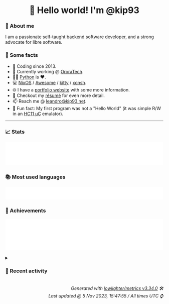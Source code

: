 <!-- README template, populated using this action:
     https://github.com/kip93/kip93/blob/main/.github/workflows/readme.yml. -->

<h1 align="center">👋 Hello world! I'm @kip93</h1> <!-- LOGIN => username -->

### 👤 About me

I am a passionate self-taught backend software developer, and a strong advocate for libre software.


### 💬 Some facts

* 📅 Coding since 2013.
* 💼 Currently working @ [OroraTech](https://ororatech.com/).
* 👨‍💻 [Python](https://github.com/search?q=user%3Akip93&l=python) is ❤️. <!-- LOGIN => username -->
* 💻 [NixOS](https://github.com/NixOS/) /
     [Awesome](https://github.com/awesomeWM/) /
     [kitty](https://github.com/kovidgoyal/kitty/) /
     [xonsh](https://github.com/xonsh/).
* 🌐 I have a [portfolio website](https://kip93.net/) with some more information.
* 📝 Checkout my [résumé](https://kip93.net/resume/) for even more detail.
* 📫 Reach me @ [leandro@kip93.net](mailto:leandro@kip93.net).
* 🎲 Fun fact: My first program was not a "Hello World" (it was simple R/W in an [HC11 µC](https://en.wikipedia.org/wiki/68HC11) emulator).


-----------------------------------------------------------------------------------------------------------------------


### 📈 Stats

![](./stats.svg)


### 📚 Most used languages <!-- by percentage, in decreasing order -->

![](./languages.svg)


### 🏅 Achievements

![](./achievements.svg)


<details> <!-- Last activity -->
<!-- Almost verbatim copy of https://github.com/lowlighter/metrics/blob/latest/source/templates/markdown/partials/activity.ejs, but restructured to be foldable. -->
<summary><h3>📰 Recent activity</h3></summary>

* 💬 Commented on [#11 logo](https://github.com/flakestry/flakestry.dev/issues/11) from [flakestry/flakestry.dev](https://github.com/flakestry/flakestry.dev)
  * *On 5 Nov 2023, 13:30:55*
* 🔃 Opened [#36 Fix 2 typos](https://github.com/flakestry/flakestry.dev/pull/36) in [flakestry/flakestry.dev](https://github.com/flakestry/flakestry.dev)
                * 2 files changed `++2 --2`
  * *On 5 Nov 2023, 12:52:22*
* ⏺️ Created new branch chore/fix-typos in [kip93/flakestry.dev](https://github.com/kip93/flakestry.dev)
  * *On 5 Nov 2023, 12:51:30*
* 🔃 Opened [#2 Add support for non-tagged publishing](https://github.com/flakestry/flakestry-publish/pull/2) in [flakestry/flakestry-publish](https://github.com/flakestry/flakestry-publish)
                * 2 files changed `++30 --6`
  * *On 5 Nov 2023, 12:24:06*
</details>


<h6 align="right"><em>
    Generated with <a href="https://github.com/lowlighter/metrics/tree/latest/">lowlighter/metrics v3.34.0</a> 🛠️<br> <!-- VERSION => MAJOR.minor.patch -->
    Last updated @ 5 Nov 2023, 15:47:55 / All times UTC ⌚ <!-- meta.generated => DD/MM/YYYY, hh:mm -->
</em></h6>
